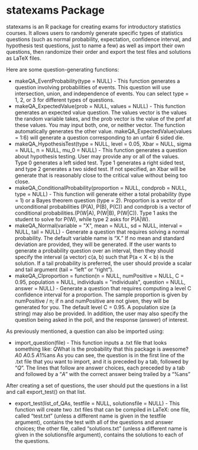# statexams Package

statexams is an R package for creating exams for introductory statistics courses. It allows users to randomly generate specific types of statistics questions (such as normal probability, expectation, confidence interval, and hypothesis test questions, just to name a few) as well as import their own questions, then randomize their order and export the test files and solutions as LaTeX files.

Here are some question-generating functions:

- makeQA_EventProbability(type = NULL) - This function generates a question involving probabilities of events.  This question will use intersection, union, and independence of events.  You can select type = 1, 2, or 3 for different types of questions.
- makeQA_ExpectedValue(prob = NULL, values = NULL) - This function generates an expected value question.  The values vector is the values the random variable takes, and the prob vector is the value of the pmf at these values.  You may input both, one, or neither vector.  The function automatically generates the other value.  makeQA_ExpectedValue(values = 1:6) will generate a question corresponding to an unfair 6 sided die.
- makeQA_HypothesisTest(type = NULL, level = 0.05, Xbar = NULL, sigma = NULL, n = NULL, mu_0 = NULL) - This function generates a question about hypothesis testing.  User may provide any or all of the values.  Type 0 generates a left sided test.  Type 1 generates a right sided test, and type 2 generates a two sided test.  If not specified, an Xbar will be generate that is reasonably close to the critical value without being too close.
- makeQA_ConditionalProbability(proportion = NULL, condprob = NULL, type = NULL) - This function will generate either a total probability (type = 1) or a Bayes theorem question (type = 2).  Proportion is a vector of unconditional probabilities (P(A), P(B), P(C)) and condprob is a vector of conditional probabilities.(P(W|A), P(W|B), P(W|C)).  Type 1 asks the student to solve for P(W), while type 2 asks for P(A|W).
- makeQA_Normal(variable = "X", mean = NULL, sd = NULL, interval = NULL, tail = NULL) - Generate a question that requires solving a normal probability. The default variable name is “X.” If no mean and standard deviation are provided, they will be generated. If the user wants to generate a probability question over an interval, then they should specify the interval (a vector) c(a, b) such that P(a < X < b) is the solution. If a tail probability is preferred, the user should provide a scalar and tail argument (tail = “left” or “right”).
- makeQA_CIproportion = function(n = NULL, numPositive = NULL, C = 0.95, population = NULL, individuals = "individuals", question = NULL, answer = NULL) - Generate a question that requires computing a level C confidence interval for a proportion. The sample proportion is given by numPositive / n; if n and numPositive are not given, they will be generated for you. The default level C = 0.95. A population size (a string) may also be provided. In addition, the user may also specify the question being asked in the poll, and the response (answer) of interest.


As previously mentioned, a question can also be imported using:

- import_question(file) - This function inputs a .txt file that looks something like:
	*Q*What is the probability that this package is awesome?
	*A*0
	*A*0.5
	*A*1%ans
As you can see, the question is in the first line of the .txt file that you want to import, and it is preceded by a tab, followed by “*Q*”. The lines that follow are answer choices, each preceded by a tab and followed by a “*A*” with the correct answer being trailed by a “%ans”

After creating a set of questions, the user should put the questions in a list and call export_test() on that list. 

- export_test(list_of_QAs, testfile = NULL, solutionsfile = NULL) - This function will create two .txt files that can be compiled in LaTeX: one file, called “test.txt” (unless a different name is given in the testfile argument), contains the test with all of the questions and answer choices; the other file, called “solutions.txt” (unless a different name is given in the solutionsfile argument), contains the solutions to each of the questions.


